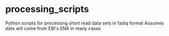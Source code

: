processing_scripts
==================

Python scripts for processing short read data sets in fastq format
Assumes data will come from EBI's ENA in many cases
